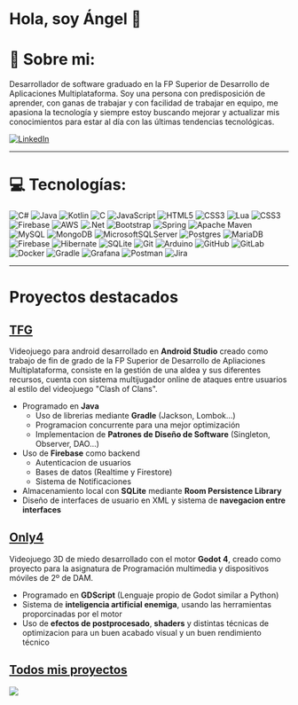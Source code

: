 # Hola, soy Ángel 👋

# 💫 Sobre mi:
Desarrollador de software graduado en la FP Superior de Desarrollo de Aplicaciones Multiplataforma. Soy una persona con predisposición de aprender, con ganas de trabajar y con facilidad de trabajar en equipo, me apasiona la tecnología y siempre estoy buscando mejorar y actualizar mis conocimientos para estar al día con las últimas tendencias tecnológicas.

[![LinkedIn](https://img.shields.io/badge/LinkedIn-%230077B5.svg?logo=linkedin&logoColor=white)](https://www.linkedin.com/in/ángel-cendrero-ojeda-17b43a27b/) 

---
# 💻 Tecnologías:
![C#](https://img.shields.io/badge/c%23-%23239120.svg?style=for-the-badge&logo=csharp&logoColor=white) ![Java](https://img.shields.io/badge/java-%23ED8B00.svg?style=for-the-badge&logo=openjdk&logoColor=white) ![Kotlin](https://img.shields.io/badge/kotlin-%237F52FF.svg?style=for-the-badge&logo=kotlin&logoColor=white) ![C](https://img.shields.io/badge/c-%2300599C.svg?style=for-the-badge&logo=c&logoColor=white) ![JavaScript](https://img.shields.io/badge/javascript-%23323330.svg?style=for-the-badge&logo=javascript&logoColor=%23F7DF1E) ![HTML5](https://img.shields.io/badge/html5-%23E34F26.svg?style=for-the-badge&logo=html5&logoColor=white) ![CSS3](https://img.shields.io/badge/css3-%231572B6.svg?style=for-the-badge&logo=css3&logoColor=white) ![Lua](https://img.shields.io/badge/lua-%232C2D72.svg?style=for-the-badge&logo=lua&logoColor=white) ![CSS3](https://img.shields.io/badge/css3-%231572B6.svg?style=for-the-badge&logo=css3&logoColor=white) ![Firebase](https://img.shields.io/badge/firebase-%23039BE5.svg?style=for-the-badge&logo=firebase) ![AWS](https://img.shields.io/badge/AWS-%23FF9900.svg?style=for-the-badge&logo=amazon-aws&logoColor=white) ![.Net](https://img.shields.io/badge/.NET-5C2D91?style=for-the-badge&logo=.net&logoColor=white) ![Bootstrap](https://img.shields.io/badge/bootstrap-%238511FA.svg?style=for-the-badge&logo=bootstrap&logoColor=white) ![Spring](https://img.shields.io/badge/spring-%236DB33F.svg?style=for-the-badge&logo=spring&logoColor=white) ![Apache Maven](https://img.shields.io/badge/Apache%20Maven-C71A36?style=for-the-badge&logo=Apache%20Maven&logoColor=white) ![MySQL](https://img.shields.io/badge/mysql-4479A1.svg?style=for-the-badge&logo=mysql&logoColor=white) ![MongoDB](https://img.shields.io/badge/MongoDB-%234ea94b.svg?style=for-the-badge&logo=mongodb&logoColor=white) ![MicrosoftSQLServer](https://img.shields.io/badge/Microsoft%20SQL%20Server-CC2927?style=for-the-badge&logo=microsoft%20sql%20server&logoColor=white) ![Postgres](https://img.shields.io/badge/postgres-%23316192.svg?style=for-the-badge&logo=postgresql&logoColor=white) ![MariaDB](https://img.shields.io/badge/MariaDB-003545?style=for-the-badge&logo=mariadb&logoColor=white) ![Firebase](https://img.shields.io/badge/firebase-a08021?style=for-the-badge&logo=firebase&logoColor=ffcd34) ![Hibernate](https://img.shields.io/badge/Hibernate-59666C?style=for-the-badge&logo=Hibernate&logoColor=white) ![SQLite](https://img.shields.io/badge/sqlite-%2307405e.svg?style=for-the-badge&logo=sqlite&logoColor=white) ![Git](https://img.shields.io/badge/git-%23F05033.svg?style=for-the-badge&logo=git&logoColor=white) ![Arduino](https://img.shields.io/badge/-Arduino-00979D?style=for-the-badge&logo=Arduino&logoColor=white) ![GitHub](https://img.shields.io/badge/github-%23121011.svg?style=for-the-badge&logo=github&logoColor=white) ![GitLab](https://img.shields.io/badge/gitlab-%23181717.svg?style=for-the-badge&logo=gitlab&logoColor=white) ![Docker](https://img.shields.io/badge/docker-%230db7ed.svg?style=for-the-badge&logo=docker&logoColor=white) ![Gradle](https://img.shields.io/badge/Gradle-02303A.svg?style=for-the-badge&logo=Gradle&logoColor=white) ![Grafana](https://img.shields.io/badge/grafana-%23F46800.svg?style=for-the-badge&logo=grafana&logoColor=white) ![Postman](https://img.shields.io/badge/Postman-FF6C37?style=for-the-badge&logo=postman&logoColor=white) ![Jira](https://img.shields.io/badge/jira-%230A0FFF.svg?style=for-the-badge&logo=jira&logoColor=white)

---
# Proyectos destacados
## [TFG](https://github.com/JohnWormwood/TFG)

Videojuego para android desarrollado en **Android Studio** creado como trabajo de fin de grado de la FP Superior de Desarrollo de Apliaciones Multiplataforma, consiste en la gestión de una aldea y sus diferentes recursos, cuenta con sistema multijugador online de ataques entre usuarios al estilo del videojuego "Clash of Clans".

* Programado en **Java**
    * Uso de librerias mediante **Gradle** (Jackson, Lombok...)
    * Programacion concurrente para una mejor optimización
    * Implementacion de **Patrones de Diseño de Software** (Singleton, Observer, DAO...)
* Uso de **Firebase** como backend 
    * Autenticacion de usuarios
    * Bases de datos (Realtime y Firestore)
    * Sistema de Notificaciones
* Almacenamiento local con **SQLite** mediante **Room Persistence Library**
* Diseño de interfaces de usuario en XML y sistema de **navegacion entre interfaces**

## [Only4](https://github.com/AngelCen14/Only4)
Videojuego 3D de miedo desarrollado con el motor **Godot 4**, creado como proyecto para la asignatura de Programación multimedia y dispositivos móviles de 2º de DAM.

* Programado en **GDScript** (Lenguaje propio de Godot similar a Python)
* Sistema de **inteligencia artificial enemiga**, usando las herramientas proporcinadas por el motor
* Uso de **efectos de postprocesado**, **shaders** y distintas técnicas de optimizacion para un buen acabado visual y un buen rendimiento técnico

[Todos mis proyectos](https://github.com/AngelCen14?tab=repositories)
---
[![](https://visitcount.itsvg.in/api?id=AngelCen14&icon=2&color=3)](https://visitcount.itsvg.in)

<!-- Proudly created with GPRM ( https://gprm.itsvg.in ) -->
